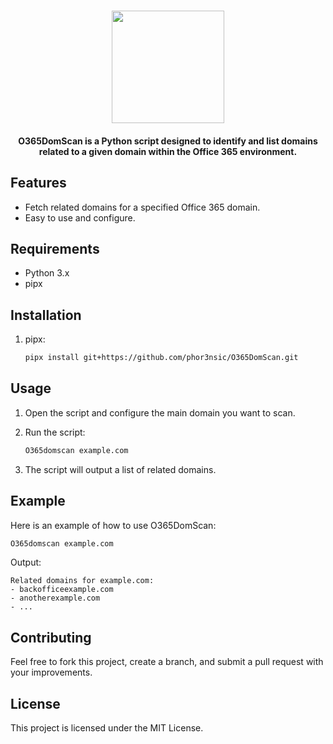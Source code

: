 <h1 align="center">
  <image src="https://cdn2.iconfinder.com/data/icons/bloomies-files-and-documents/25/Bloomies_2_Onedrive_drive_cloud_microsoft_office_windows-1024.png" height=180px>
  <br>
</h1>

<h4 align="center">O365DomScan is a Python script designed to identify and list domains related to a given domain within the Office 365 environment.</h4>

## Features

- Fetch related domains for a specified Office 365 domain.
- Easy to use and configure.

## Requirements

- Python 3.x
- pipx

## Installation

1. pipx:

   ```sh
   pipx install git+https://github.com/phor3nsic/O365DomScan.git
   ```

## Usage

1. Open the script and configure the main domain you want to scan.

2. Run the script:

   ```sh
   O365domscan example.com
   ```

3. The script will output a list of related domains.


## Example

Here is an example of how to use O365DomScan:

```sh
O365domscan example.com
```

Output:
```
Related domains for example.com:
- backofficeexample.com
- anotherexample.com
- ...
```

## Contributing

Feel free to fork this project, create a branch, and submit a pull request with your improvements.

## License

This project is licensed under the MIT License.